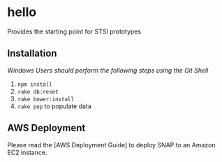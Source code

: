 # hello
Provides the starting point for STSI prototypes

## Installation
*Windows Users should perform the following steps using the Git Shell*

1. `npm install`
2. `rake db:reset`
3. `rake bower:install`
4. `rake pop` to populate data

## AWS Deployment
Please read the [AWS Deployment Guide] to deploy SNAP to an Amazon EC2 instance.

[AWS Depoyment Guide]:DEPLOY.md

